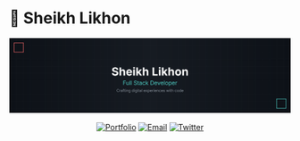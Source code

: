 # 👋 Sheikh Likhon

<div align="center">
  <img src="header.svg" alt="Header" />
  
  [![Portfolio](https://img.shields.io/badge/Portfolio-likhon.dev-FF6B6B?style=flat-square&logo=safari&logoColor=white)](https://likhon.dev)
  [![Email](https://img.shields.io/badge/Email-me@likhonsheikh.com-4ECDC4?style=flat-square&logo=gmail&logoColor=white)](mailto:me@likhonsheikh.com)
  [![Twitter](https://img.shields.io/badge/telegram-@RektDevelopers-1DA1F2?style=flat-square&logo=telegram&logoColor=white)](https://t.me/RektDevelopers)
</div>



